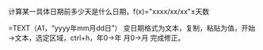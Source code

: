计算某一具体日期前多少天是什么日期，f(x)="xxxx/xx/xx"±天数

=TEXT（A1，“yyyy年mm月dd日”） 变日期格式为文本，复制，粘贴为值，开始→文本，选定区域，ctrl+h，年0→年 月0→月 完成修正。